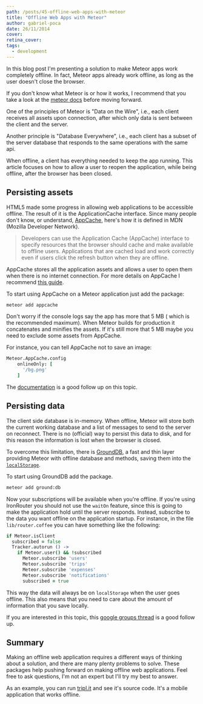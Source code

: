 ```yaml
---
path: /posts/45-offline-web-apps-with-meteor
title: "Offline Web Apps with Meteor"
author: gabriel-poca
date: 26/11/2014
cover: 
retina_cover: 
tags:
  - development
---
```


In this blog post I'm presenting a solution to make Meteor apps work completely offline. In fact, Meteor apps already work offline, as long as the user doesn't close the browser.

If you don't know what Meteor is or how it works, I recommend that you take a look at the [meteor docs](https://docs.meteor.com/#/basic/) before moving forward.

One of the principles of Meteor is "Data on the Wire", i.e., each client receives all assets upon connection, after which only data is sent between the client and the server.

Another principle is "Database Everywhere", i.e., each client has a subset of the server database that responds to the same operations with the same api.

When offline, a client has everything needed to keep the app running. This article focuses on how to allow a user to reopen the application, while being offline, after the browser has been closed.

## Persisting assets

HTML5 made some progress in allowing web applications to be accessible offline. The result of it is the ApplicationCache interface. Since many people don't know, or understand, [AppCache](https://developer.mozilla.org/en-US/docs/Web/HTML/Using_the_application_cache), here's how it is defined in MDN (Mozilla Developer Network).

> Developers can use the Application Cache (AppCache) interface to specify resources that the browser should cache and make available to offline users. Applications that are cached load and work correctly even if users click the refresh button when they are offline.

AppCache stores all the application assets and allows a user to open them when there is no internet connection. For more details on AppCache I recommend [this guide](https://www.html5rocks.com/en/tutorials/appcache/beginner/).

To start using AppCache on a Meteor application just add the package:

```bash
meteor add appcache
```

Don't worry if the console logs say the app has more that 5 MB ( which is the recommended maximum). When Meteor builds for production it concatenates and minifies the assets. If it's still more that 5 MB maybe you need to exclude some assets from AppCache. 

For instance, you can tell AppCache not to save an image:

```coffeescript
Meteor.AppCache.config
	onlineOnly: [
	  '/bg.png'
    ]
```

The [documentation](https://github.com/meteor/meteor/wiki/AppCache) is a good follow up on this topic.

## Persisting data

The client side database is in-memory. When offline, Meteor will store both the current working database and a list of messages to send to the server on reconnect. There is no (official) way to persist this data to disk, and for this reason the information is lost when the browser is closed.

To overcome this limitation, there is [GroundDB](https://github.com/GroundMeteor/db), a fast and thin layer providing Meteor with offline database and methods, saving them into the [`localStorage`](https://developer.mozilla.org/en-US/docs/Web/Guide/API/DOM/Storage#localStorage).

To start using GroundDB add the package.

```bash
meteor add ground:db
```

Now your subscriptions will be available when you're offline. If you're using IronRouter you should not use the `waitOn` feature, since this is going to make the application hold until the server responds. Instead, subscribe to the data you want offline on the application startup. For instance, in the file `lib/router.coffee` you can have something like the following:

```coffeescript
if Meteor.isClient
  subscribed = false
  Tracker.autorun () ->
    if Meteor.user() && !subscribed
      Meteor.subscribe 'users'
      Meteor.subscribe 'trips'
      Meteor.subscribe 'expenses'
      Meteor.subscribe 'notifications'
      subscribed = true
```

This way the data will always be on `localStorage` when the user goes offline. This also means that you need to care about the amount of information that you save locally.

If you are interested in this topic, this [google groups thread](https://groups.google.com/forum/#!searchin/meteor-talk/minimongo$20offline/meteor-talk/tGto0cCsvXA/dH3uZjEd9y4J) is a good follow up.

## Summary

Making an offline web application requires a different ways of thinking about a solution, and there are many plenty problems to solve. These packages help pushing forward on making offline web applications. Feel free to ask questions, I'm not an expert but I'll try my best to answer.

As an example, you can run [tripl.it](https://github.com/groupbuddies/tripl.it.git) and see it's source code. It's a mobile application that works offline.

